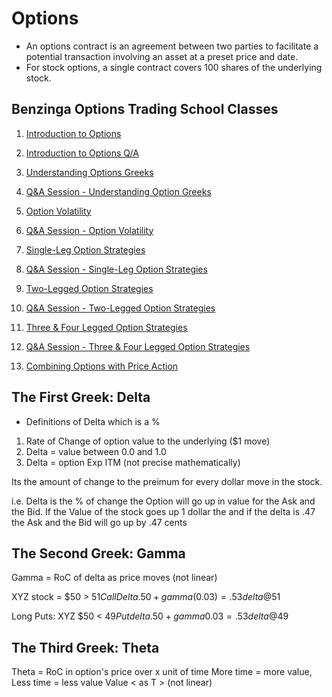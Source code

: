 # Options

* An options contract is an agreement between two parties to facilitate a potential transaction involving an asset at a preset price and date.
* For stock options, a single contract covers 100 shares of the underlying stock.

## Benzinga Options Trading School Classes

1. [Introduction to Options](https://www.benzinga.com/school/past/661992315)
2. [Introduction to Options Q/A](https://www.benzinga.com/school/past/664349075)

3. [Understanding Options Greeks](https://www.benzinga.com/school/past/661993304)
4. [Q&A Session - Understanding Option Greeks](https://www.benzinga.com/school/past/662328063)

5. [Option Volatility](https://www.benzinga.com/school/past/661993896)
6. [Q&A Session - Option Volatility](https://www.benzinga.com/school/past/662328566)

7. [Single-Leg Option Strategies](https://www.benzinga.com/school/past/661994470)
8. [Q&A Session - Single-Leg Option Strategies](https://www.benzinga.com/school/past/662329027)

8. [Two-Legged Option Strategies](https://www.benzinga.com/school/past/661995066)
9. [Q&A Session - Two-Legged Option Strategies](https://www.benzinga.com/school/past/662329345)

10. [Three & Four Legged Option Strategies](https://www.benzinga.com/school/past/661996145)
11. [Q&A Session - Three & Four Legged Option Strategies](https://www.benzinga.com/school/past/667304260)

12. [Combining Options with Price Action](https://www.benzinga.com/school/past/661996863)






## The First Greek: Delta
* Definitions of Delta which is a %

1. Rate of Change of option value to the underlying ($1 move)
2. Delta = value between 0.0 and 1.0
3.  Delta = option Exp ITM (not precise mathematically)

Its the amount of change to the preimum for every dollar move in the stock.

i.e. Delta is the % of change the Option will go up in value for the Ask and the Bid.   If the Value of the stock goes up 1 dollar the and if the delta is .47 the Ask and the Bid will go up by .47 cents


## The Second Greek: Gamma

Gamma = RoC of delta as price moves (not linear)

XYZ stock = $50 > $51
Call Delta .50 + gamma (0.03) = .53 delta @$51

Long Puts: XYZ $50 < $49
Put delta .50 + gamma 0.03 = .53 delta @$49

## The Third Greek: Theta

Theta = RoC in option's price over x unit of time
More time = more value, Less time = less value
Value < as T > (not linear)
